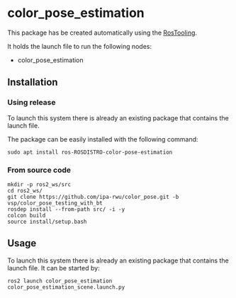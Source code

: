 # color_pose_estimation

This package has be created automatically using the [RosTooling](https://github.com/ipa320/RosTooling).


It holds the launch file to run the following nodes:
- color_pose_estimation


## Installation

### Using release

To launch this system there is already an existing package that contains the launch file.

The package can be easily installed with the following command:

```
sudo apt install ros-ROSDISTRO-color-pose-estimation
```


### From source code
```
mkdir -p ros2_ws/src
cd ros2_ws/
git clone https://github.com/ipa-rwu/color_pose.git -b vsp/color_pose_testing_with_bt
rosdep install --from-path src/ -i -y
colcon build
source install/setup.bash
```

## Usage

To launch this system there is already an existing package that contains the launch file. It can be started by:

```
ros2 launch color_pose_estimation color_pose_estimation_scene.launch.py
```
